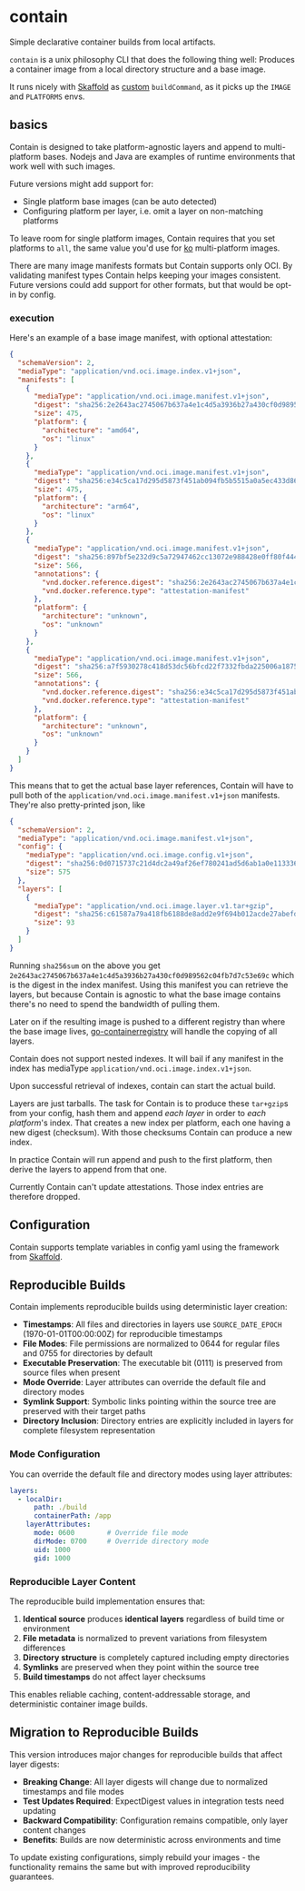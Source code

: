 # contain

Simple declarative container builds from local artifacts.

`contain` is a unix philosophy CLI that does the following thing well:
Produces a container image from a local directory structure and a base image.

It runs nicely with [Skaffold](https://skaffold.dev/) as [custom](https://skaffold.dev/docs/builders/builder-types/custom/) `buildCommand`, as it picks up the `IMAGE` and `PLATFORMS` envs.


## basics

Contain is designed to take platform-agnostic layers and append to multi-platform bases.
Nodejs and Java are examples of runtime environments that work well with such images.

Future versions might add support for:
- Single platform base images (can be auto detected)
- Configuring platform per layer, i.e. omit a layer on non-matching platforms

To leave room for single platform images, Contain requires that you set platforms to `all`,
the same value you'd use for [ko](https://github.com/ko-build/ko/) multi-platform images.

There are many image manifests formats but Contain supports only OCI.
By validating manifest types Contain helps keeping your images consistent.
Future versions could add support for other formats, but that would be opt-in by config.

### execution

Here's an example of a base image manifest, with optional attestation:

```json
{
  "schemaVersion": 2,
  "mediaType": "application/vnd.oci.image.index.v1+json",
  "manifests": [
    {
      "mediaType": "application/vnd.oci.image.manifest.v1+json",
      "digest": "sha256:2e2643ac2745067b637a4e1c4d5a3936b27a430cf0d989562c04fb7d7c53e69c",
      "size": 475,
      "platform": {
        "architecture": "amd64",
        "os": "linux"
      }
    },
    {
      "mediaType": "application/vnd.oci.image.manifest.v1+json",
      "digest": "sha256:e34c5ca17d295d5873f451ab094fb5b5515a0a5ec433d8613276baeb8f1c7741",
      "size": 475,
      "platform": {
        "architecture": "arm64",
        "os": "linux"
      }
    },
    {
      "mediaType": "application/vnd.oci.image.manifest.v1+json",
      "digest": "sha256:897bf5e232d9c5a72947462cc13072e988428e0ff80f4441c7a238e4892afc00",
      "size": 566,
      "annotations": {
        "vnd.docker.reference.digest": "sha256:2e2643ac2745067b637a4e1c4d5a3936b27a430cf0d989562c04fb7d7c53e69c",
        "vnd.docker.reference.type": "attestation-manifest"
      },
      "platform": {
        "architecture": "unknown",
        "os": "unknown"
      }
    },
    {
      "mediaType": "application/vnd.oci.image.manifest.v1+json",
      "digest": "sha256:a7f5930278c418d53dc56bfcd22f7332fbda225006a1875fbc673df454929a49",
      "size": 566,
      "annotations": {
        "vnd.docker.reference.digest": "sha256:e34c5ca17d295d5873f451ab094fb5b5515a0a5ec433d8613276baeb8f1c7741",
        "vnd.docker.reference.type": "attestation-manifest"
      },
      "platform": {
        "architecture": "unknown",
        "os": "unknown"
      }
    }
  ]
}
```

This means that to get the actual base layer references, Contain will have to pull both of the `application/vnd.oci.image.manifest.v1+json` manifests. They're also pretty-printed json, like

```json
{
  "schemaVersion": 2,
  "mediaType": "application/vnd.oci.image.manifest.v1+json",
  "config": {
    "mediaType": "application/vnd.oci.image.config.v1+json",
    "digest": "sha256:0d0715737c21d4dc2a49af26ef780241ad5d6ab1a0e1133364e40d002ca16722",
    "size": 575
  },
  "layers": [
    {
      "mediaType": "application/vnd.oci.image.layer.v1.tar+gzip",
      "digest": "sha256:c61587a79a418fb6188de8add2e9f694b012acde27abefd27dedaff5f02de71e",
      "size": 93
    }
  ]
}
```

Running `sha256sum` on the above you get `2e2643ac2745067b637a4e1c4d5a3936b27a430cf0d989562c04fb7d7c53e69c` which is the digest in the index manifest.
Using this manifest you can retrieve the layers,
but because Contain is agnostic to what the base image contains there's no need to spend the bandwidth of pulling them.

Later on if the resulting image is pushed to a different registry than where the base image lives,
[go-containerregistry](https://github.com/google/go-containerregistry) will handle the copying of all layers.

Contain does not support nested indexes. It will bail if any manifest in the index has mediaType `application/vnd.oci.image.index.v1+json`.

Upon successful retrieval of indexes, contain can start the actual build.

Layers are just tarballs. The task for Contain is to produce these `tar+gzip`s from your config,
hash them and append _each layer_ in order to _each platform_'s index.
That creates a new index per platform, each one having a new digest (checksum).
With those checksums Contain can produce a new index.

In practice Contain will run append and push to the first platform,
then derive the layers to append from that one.

Currently Contain can't update attestations. Those index entries are therefore dropped.

## Configuration

Contain supports template variables in config yaml using the framework from [Skaffold](https://skaffold.dev/docs/environment/templating/).

## Reproducible Builds

Contain implements reproducible builds using deterministic layer creation:

- **Timestamps**: All files and directories in layers use `SOURCE_DATE_EPOCH` (1970-01-01T00:00:00Z) for reproducible timestamps
- **File Modes**: File permissions are normalized to 0644 for regular files and 0755 for directories by default
- **Executable Preservation**: The executable bit (0111) is preserved from source files when present  
- **Mode Override**: Layer attributes can override the default file and directory modes
- **Symlink Support**: Symbolic links pointing within the source tree are preserved with their target paths
- **Directory Inclusion**: Directory entries are explicitly included in layers for complete filesystem representation

### Mode Configuration

You can override the default file and directory modes using layer attributes:

```yaml
layers:
  - localDir:
      path: ./build
      containerPath: /app
    layerAttributes:
      mode: 0600        # Override file mode
      dirMode: 0700     # Override directory mode
      uid: 1000
      gid: 1000
```

### Reproducible Layer Content

The reproducible build implementation ensures that:

1. **Identical source** produces **identical layers** regardless of build time or environment
2. **File metadata** is normalized to prevent variations from filesystem differences
3. **Directory structure** is completely captured including empty directories
4. **Symlinks** are preserved when they point within the source tree
5. **Build timestamps** do not affect layer checksums

This enables reliable caching, content-addressable storage, and deterministic container image builds.

## Migration to Reproducible Builds

This version introduces major changes for reproducible builds that affect layer digests:

- **Breaking Change**: All layer digests will change due to normalized timestamps and file modes
- **Test Updates Required**: ExpectDigest values in integration tests need updating  
- **Backward Compatibility**: Configuration remains compatible, only layer content changes
- **Benefits**: Builds are now deterministic across environments and time

To update existing configurations, simply rebuild your images - the functionality remains the same but with improved reproducibility guarantees.
